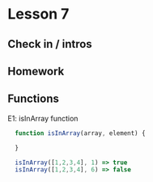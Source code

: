 # Lesson 7

## Check in / intros

## Homework

## Functions

E1: isInArray function

```JavaScript
  function isInArray(array, element) {

  }

  isInArray([1,2,3,4], 1) => true
  isInArray([1,2,3,4], 6) => false
```
